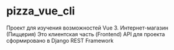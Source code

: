 # pizza_vue_cli
Проект для изучения возможностей Vue 3.
Интернет-магазин (Пиццерия)
Это клиентская часть (Frontend) 
API для проекта сформировано в Django REST Framework
